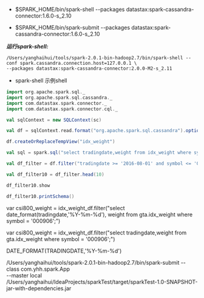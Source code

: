 - $SPARK_HOME/bin/spark-shell --packages datastax:spark-cassandra-connector:1.6.0-s_2.10

- $SPARK_HOME/bin/spark-submit --packages datastax:spark-cassandra-connector:1.6.0-s_2.10


***运行spark-shell:***

```spark
/Users/yanghaihui/tools/spark-2.0.1-bin-hadoop2.7/bin/spark-shell --conf spark.cassandra.connection.host=127.0.0.1 \
--packages datastax:spark-cassandra-connector:2.0.0-M2-s_2.11
```

- spark-shell 示例shell

```scala
import org.apache.spark.sql._
import org.apache.spark.sql.cassandra._
import com.datastax.spark.connector._
import com.datastax.spark.connector.cql._

val sqlContext = new SQLContext(sc)

val df = sqlContext.read.format("org.apache.spark.sql.cassandra").options(Map( "table" -> "idx_weight", "keyspace" -> "gta")).load()

df.createOrReplaceTempView("idx_weight")

val sql = spark.sql("select tradingdate,weight from idx_weight where symbol = '000906'");

val df_filter = df.filter("tradingdate >= '2016-08-01' and symbol <= '000010'")

val df_filter10 = df_filter.head(10)

df_filter10.show

df_filter10.printSchema()
```

var csi800_weight = idx_weight_df.filter("select date_format(tradingdate,'%Y-%m-%d'), weight from gta.idx_weight where symbol = '000906';")

var csi800_weight = idx_weight_df.filter("select tradingdate,weight from gta.idx_weight where symbol = '000906';")

DATE_FORMAT(TRADINGDATE,'%Y-%m-%d')




/Users/yanghaihui/tools/spark-2.0.1-bin-hadoop2.7/bin/spark-submit --class com.yhh.spark.App \
    --master local \
    /Users/yanghaihui/IdeaProjects/sparkTest/target/sparkTest-1.0-SNAPSHOT-jar-with-dependencies.jar